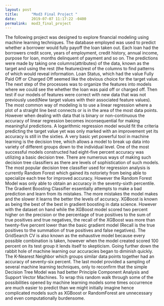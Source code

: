 ```yaml
---
layout: post
title:      "Mod3 Final Project "
date:       2019-07-07 11:17:22 -0400
permalink:  mod3_final_project
---
```


The following project was designed to explore financial modeling using machine learning techniques. The database employed was used to predict whether a borrower would fully payoff the loan taken out. Each loan had the borrowers credit score, years of employment, credit history, annual income, purpose for loan, months delinquent of payment and so on. The predictions were made by taking one columns(attributes) of the data, known as the target and using the rest (the features)rest of the columns to find patterns of which would reveal information. Loan Status, which had the value Fully Paid Off or Charged Off seemed like the obvious choice for the target value.
The next step of the processes was to organize the features into models where we could see the whether the loan was paid off or charged off. Then test if our models of features were correct with new data that was not previously used(New target values with their associated feature values). The most common way of modeling is to use a linear regression where a plot of a straight line best connects or is in the area of the most data points. However when dealing with data that is binary or non-continuous the accuracy of linear regression becomes inconsequential for making meaningful predictions. A logarithmic regression model would fit the criteria predicting the target value yet was only marked with an improvement yet its accuracy is still in the sixties.
A very basic yet powerful tool in machine learning is the decision tree, which allows a model to break up data into variety of different groups down to the individual level. One of the most successful models constructed had eight-five percent accuracy was utilizing a basic decision tree. There are numerous ways of making such decision tree classifiers as there are levels of sophistication of such models. The most popular decision tree classifier used for regression analysis is currently Random Forest which gained its notoriety from being able to specialize each tree for improved accuracy. However the Random Forest Model was only able to obtain an accuracy in the seventy-sixth percentile.
The Gradient Boosting Classifier essentially attempts to make a bad prediction and learn from its mistakes. The more mistakes the model makes and the slower it learns the better the levels of accuracy. XGBoost is known as being the best of the best in gradient boosting in data science. However with the dataset on hand while the XGBoost model scored two percent higher on the precision or the percentage of true positives to the sum of true positives and true negatives, the recall of the XGBoost was more than twenty-five percent lower than the basic gradient model (Recall is the true positives to the summation of true positives and false negatives).
The GridSearch CV is also known as the exhaustive model because every possible combination is taken, however when the model created scored 100 percent on its test group it lends itself to skepticism. Going further down the rabbit hole of machine learning our accuracies began to diminish quickly. The K-Nearest Neighbor which groups similar data points together had an accuracy of seventy-six percent. The last model provided a sampling of several machine learning techniques, only to reconfirm that the simple Decision Tree Model was had better Principle Component Analysis and Support Vector Machines. To wrap this random walk through some of the possibilities opened by machine learning models some times occurrence are much easier to predict than we might initially imagine hence complicated models such as XGBoost or RandomForest are unnecessary and even computationally burdensome.
